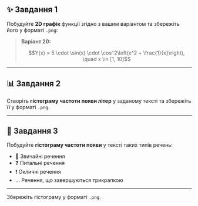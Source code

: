 ## ✨ Завдання 1

Побудуйте **2D графік** функції згідно з вашим варіантом та збережіть його у форматі `.png`:
> **Варіант 20:**  
> 
> ```math
> Y(x) = 5 \cdot \sin(x) \cdot \cos^2\left(x^2 + \frac{1}{x}\right), \quad x \in [1, 10]
> ```

---

## 📊 Завдання 2

Створіть **гістограму частоти появи літер** у заданому тексті та збережіть її у форматі `.png`.

---

## 📝 Завдання 3

Побудуйте **гістограму частоти появи** у тексті таких типів речень:

- 🙂 Звичайні речення
- ❓ Питальні речення
- ❗ Окличні речення
- … Речення, що завершуються трикрапкою

---

Збережіть гістограму у форматі `.png`.
